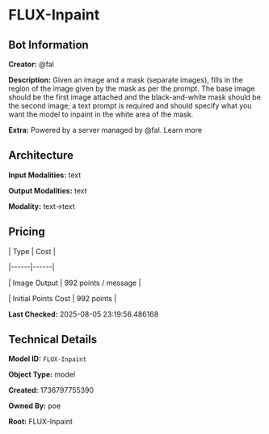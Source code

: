 # FLUX-Inpaint

## Bot Information

**Creator:** @fal

**Description:** Given an image and a mask (separate images), fills in the region of the image given by the mask as per the prompt. The base image should be the first image attached and the black-and-white mask should be the second image; a text prompt is required and should specify what you want the model to inpaint in the white area of the mask.

**Extra:** Powered by a server managed by @fal. Learn more


## Architecture

**Input Modalities:** text

**Output Modalities:** text

**Modality:** text->text


## Pricing

| Type | Cost |

|------|------|

| Image Output | 992 points / message |

| Initial Points Cost | 992 points |


**Last Checked:** 2025-08-05 23:19:56.486168


## Technical Details

**Model ID:** `FLUX-Inpaint`

**Object Type:** model

**Created:** 1736797755390

**Owned By:** poe

**Root:** FLUX-Inpaint
